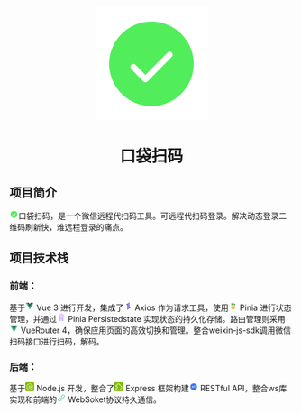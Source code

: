 <div align="center">
  <img src="./images/pci-logo.webp" alt="Project Logo" width="200"/>
  <h1>口袋扫码</h1>
</div>



## 项目简介

<img src="./images/pci-logo.webp" alt="Icon" width="16"/>口袋扫码，是一个微信远程代扫码工具。可远程代扫码登录。解决动态登录二维码刷新快，难远程登录的痛点。

## 项目技术栈

### 前端：

基于<img src="./images/vue-logo.webp" alt="Icon" width="16"/> Vue 3 进行开发，集成了<img src="./images/axios-logo.webp" alt="Icon" width="16"/> Axios 作为请求工具，使用<img src="./images/pinia-logo.webp" alt="Icon" width="16"/> Pinia 进行状态管理，并通过<img src="./images/Pinia-Persistedstate-logo.webp" alt="Icon" width="16"/> Pinia Persistedstate 实现状态的持久化存储。路由管理则采用<img src="./images/vue-logo.webp" alt="Icon" width="16"/> VueRouter 4，确保应用页面的高效切换和管理。整合weixin-js-sdk调用微信扫码接口进行扫码，解码。

### 后端：

基于<img src="./images/nodejs-logo.webp" alt="Icon" width="16"/> Node.js 开发，整合了<img src="./images/NodePlugin-logo.webp" alt="Icon" width="16"/> Express 框架构建<img src="./images/RESfulAPI-logo.webp" alt="Icon" width="16"/> RESTful API，整合ws库实现和前端的<img src="./images/WebSocket-logo.webp" alt="Icon" width="16"/> WebSoket协议持久通信。

